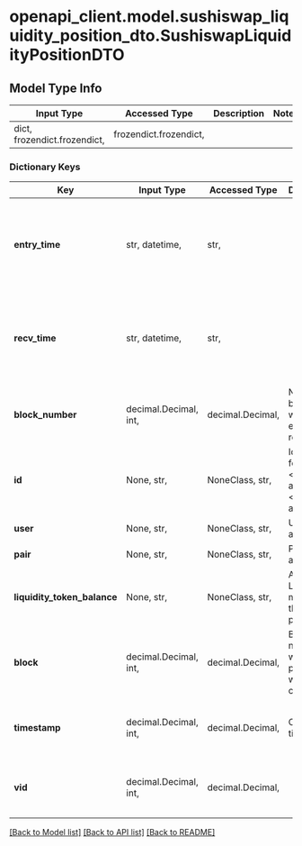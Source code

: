 # openapi_client.model.sushiswap_liquidity_position_dto.SushiswapLiquidityPositionDTO

## Model Type Info
Input Type | Accessed Type | Description | Notes
------------ | ------------- | ------------- | -------------
dict, frozendict.frozendict,  | frozendict.frozendict,  |  | 

### Dictionary Keys
Key | Input Type | Accessed Type | Description | Notes
------------ | ------------- | ------------- | ------------- | -------------
**entry_time** | str, datetime,  | str,  |  | [optional] value must conform to RFC-3339 date-time
**recv_time** | str, datetime,  | str,  |  | [optional] value must conform to RFC-3339 date-time
**block_number** | decimal.Decimal, int,  | decimal.Decimal,  | Number of block in which entity was recorded. | [optional] value must be a 64 bit integer
**id** | None, str,  | NoneClass, str,  | Identifier, format: &lt;pair address&gt;-&lt;user address&gt; | [optional] 
**user** | None, str,  | NoneClass, str,  | User address. | [optional] 
**pair** | None, str,  | NoneClass, str,  | Pair address. | [optional] 
**liquidity_token_balance** | None, str,  | NoneClass, str,  | Amount of LP tokens minted for this position. | [optional] 
**block** | decimal.Decimal, int,  | decimal.Decimal,  | Block number at which position was created. | [optional] value must be a 32 bit integer
**timestamp** | decimal.Decimal, int,  | decimal.Decimal,  | Creation time. | [optional] value must be a 32 bit integer
**vid** | decimal.Decimal, int,  | decimal.Decimal,  |  | [optional] value must be a 64 bit integer

[[Back to Model list]](../../README.md#documentation-for-models) [[Back to API list]](../../README.md#documentation-for-api-endpoints) [[Back to README]](../../README.md)

